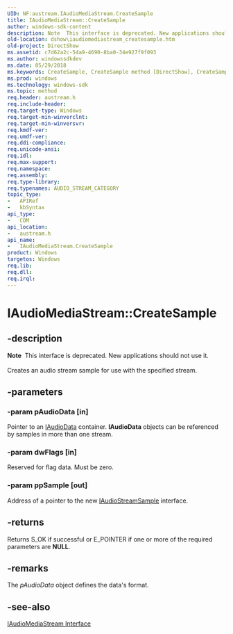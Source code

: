 ```yaml
---
UID: NF:austream.IAudioMediaStream.CreateSample
title: IAudioMediaStream::CreateSample
author: windows-sdk-content
description: Note  This interface is deprecated. New applications should not use it. Creates an audio stream sample for use with the specified stream.
old-location: dshow\iaudiomediastream_createsample.htm
old-project: DirectShow
ms.assetid: c7d62a2c-54a9-4690-8ba0-34e927f9f093
ms.author: windowssdkdev
ms.date: 05/29/2018
ms.keywords: CreateSample, CreateSample method [DirectShow], CreateSample method [DirectShow],IAudioMediaStream interface, IAudioMediaStream interface [DirectShow],CreateSample method, IAudioMediaStream.CreateSample, IAudioMediaStream::CreateSample, IAudioMediaStreamCreateSample, austream/IAudioMediaStream::CreateSample, dshow.iaudiomediastream_createsample
ms.prod: windows
ms.technology: windows-sdk
ms.topic: method
req.header: austream.h
req.include-header: 
req.target-type: Windows
req.target-min-winverclnt: 
req.target-min-winversvr: 
req.kmdf-ver: 
req.umdf-ver: 
req.ddi-compliance: 
req.unicode-ansi: 
req.idl: 
req.max-support: 
req.namespace: 
req.assembly: 
req.type-library: 
req.typenames: AUDIO_STREAM_CATEGORY
topic_type:
-	APIRef
-	kbSyntax
api_type:
-	COM
api_location:
-	austream.h
api_name:
-	IAudioMediaStream.CreateSample
product: Windows
targetos: Windows
req.lib: 
req.dll: 
req.irql: 
---
```


# IAudioMediaStream::CreateSample


## -description



<div class="alert"><b>Note</b>  This interface is deprecated. New applications should not use it.</div>
<div> </div>
Creates an audio stream sample for use with the specified stream.




## -parameters




### -param pAudioData [in]

Pointer to an <a href="https://msdn.microsoft.com/8b253715-a294-4e95-b730-e6efe7f895af">IAudioData</a> container. <b>IAudioData</b> objects can be referenced by samples in more than one stream.


### -param dwFlags [in]

Reserved for flag data. Must be zero.


### -param ppSample [out]

Address of a pointer to the new <a href="https://msdn.microsoft.com/53deec43-30ca-472e-9a82-750049686d2a">IAudioStreamSample</a> interface.


## -returns



Returns S_OK if successful or E_POINTER if one or more of the required parameters are <b>NULL</b>.




## -remarks



The <i>pAudioData</i> object defines the data's format.




## -see-also




<a href="https://msdn.microsoft.com/b4098876-6c11-4cc6-8b6d-16edc02316f3">IAudioMediaStream Interface</a>
 

 

